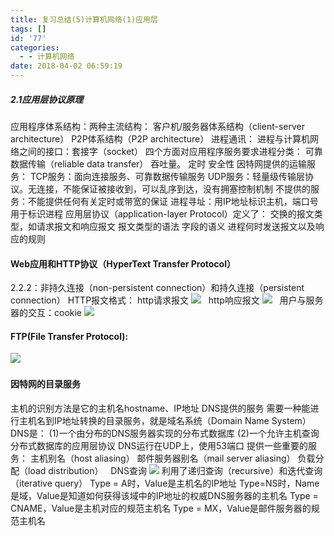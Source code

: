 ```yaml
---
title: 复习总结(5)计算机网络(1)应用层
tags: []
id: '77'
categories:
  - - 计算机网络
date: 2018-04-02 06:59:19
---
```


##### 2.1应用层协议原理

应用程序体系结构：两种主流结构： 客户机/服务器体系结构（client-server architecture） P2P体系结构（P2P architecture） 进程通讯： 进程与计算机网络之间的接口：套接字（socket） 四个方面对应用程序服务要求进程分类： 可靠数据传输（reliable data transfer） 吞吐量。 定时 安全性 因特网提供的运输服务： TCP服务：面向连接服务、可靠数据传输服务 UDP服务：轻量级传输层协议。无连接，不能保证被接收到，可以乱序到达，没有拥塞控制机制 不提供的服务：不能提供任何有关定时或带宽的保证 进程寻址：用IP地址标识主机，端口号用于标识进程 应用层协议（application-layer Protocol）定义了： 交换的报文类型，如请求报文和响应报文 报文类型的语法 字段的语义 进程何时发送报文以及响应的规则

#### Web应用和HTTP协议（HyperText Transfer Protocol）

2.2.2：非持久连接（non-persistent connection）和持久连接（persistent connection） HTTP报文格式： http请求报文 ![](http://makdon.me/wp-content/uploads/2018/04/YLQL_5X2BGFV2ATLOKA4.png)   http响应报文 ![](http://makdon.me/wp-content/uploads/2018/04/483@0JNM7MT2YSNF-e1522587118916.png)   用户与服务器的交互：cookie ![](http://makdon.me/wp-content/uploads/2018/04/WU9ZD5E66U7DK9PK0D4Y-e1522587214997.png)  

#### FTP(File Transfer Protocol):

![](http://makdon.me/wp-content/uploads/2018/04/D6PJ1SRVE1K94Y52.png)  

#### 因特网的目录服务

主机的识别方法是它的主机名hostname、IP地址 DNS提供的服务 需要一种能进行主机名到IP地址转换的目录服务，就是域名系统（Domain Name System） DNS是： (1)一个由分布的DNS服务器实现的分布式数据库 (2)一个允许主机查询分布式数据库的应用层协议 DNS运行在UDP上，使用53端口 提供一些重要的服务： 主机别名（host aliasing） 邮件服务器别名（mail server aliasing） 负载分配（load distribution）   DNS查询 ![](http://makdon.me/wp-content/uploads/2018/04/DU13TOOV7M9TK8KPLNI0.png) 利用了递归查询（recursive）和迭代查询（iterative query） Type = A时，Value是主机名的IP地址 Type=NS时，Name是域，Value是知道如何获得该域中的IP地址的权威DNS服务器的主机名 Type = CNAME，Value是主机对应的规范主机名 Type = MX，Value是邮件服务器的规范主机名